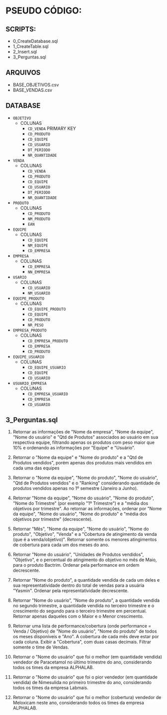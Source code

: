 # PSEUDO CÓDIGO:
## SCRIPTS: 
* 0_CreateDatabase.sql
* 1_CreateTable.sql
* 2_Insert.sql
* 3_Perguntas.sql
## ARQUIVOS
* BASE_OBJETIVOS.csv
* BASE_VENDAS.csv
## DATABASE
* `OBJETIVO`
	* COLUNAS
		* `CD_VENDA` PRIMARY KEY
		* `CD_PRODUTO`
		* `CD_EQUIPE`
		* `CD_USUARIO`
		* `DT_PERIODO`
		* `NR_QUANTIDADE`
* `VENDA`
	* COLUNAS
		* `CD_VENDA`
		* `CD_PRODUTO`
		* `CD_EQUIPE`
		* `CD_USUARIO`
		* `DT_PERIODO`
		* `NR_QUANTIDADE`
* `PRODUTO`
	* COLUNAS
		* `CD_PRODUTO`
		* `NM_PRODUTO`
		* `EAN`
* `EQUIPE`
	* COLUNAS
		* `CD_EQUIPE`
		* `NM_EQUIPE`
		* `CD_EMPRESA`
* `EMPRESA`
	* COLUNAS
		* `CD_EMPRESA`
		* `NN_EMPRESA`
* `USARIO`
	* COLUNAS
		* `CD_USUARIO`
		* `NM_USUARIO`
* `EQUIPE_PRODUTO`
	* COLUNAS
		* `CD_EQUIPE_PRODUTO`
		* `CD_EQUIPE`
		* `CD_PRODUTO`
		* `NR_PESO`
* `EMPRESA_PRODUTO`
	* COLUNAS
		* `CD_EMPRESA_PRODUTO`
		* `CD_EMPRESA`
		* `CD_PRODUTO`
* `EQUIPE_USUARIO`
	* COLUNAS
		* `CD_EQUIPE_USUARIO`
		* `CD_EQUIPE`
		* `CD_USUARIO`
* `USUARIO_EMPRESA`
	* COLUNAS
		* `CD_EMPRESA_USUARIO`
		* `CD_EMPRESA`
		* `CD_USUARIO`

## 3_Perguntas.sql

1) Retornar as informações de "Nome da empresa", "Nome da equipe", "Nome do usuário" e "Qtd de Produtos" associados ao usuário em sua respectiva equipe, filtrando apenas os produtos com peso maior que 10% e ordenando as informações por "Equipe" e "Usuário".

2) Retornar o "Nome da equipe" e "Nome do produto" e a "Qtd de Produtos vendidos", porém apenas dos produtos mais vendidos em cada uma das equipes 

3) Retornar o "Nome da equipe", "Nome do produto", "Nome do usuário", "Qtd de Produtos vendidos" e o "Ranking" considerando quantidade de produtos vendidos apenas no 1º semestre (Janeiro a Junho).

4) Retornar "Nome da equipe", "Nome do usuário", "Nome do produto", "Nome do Trimestre" (por exemplo "1º Trimestre") e a "média dos objetivos por trimestre". Ao retornar as informações, ordenar por "Nome da equipe", "Nome do usuário", "Nome do produto" e "média dos objetivos por trimestre" (decrescente).

5) Retornar "Mês", "Nome da equipe", "Nome do usuário", "Nome do produto", "Objetivo", "Venda" e a "Cobertura de atingimento da venda (que é a venda/objetivo)". Retornar somente os menores atingimentos de cobertura para cada um dos meses do ano.

6) Retornar "Nome do usuário", "Unidades de Produtos vendidos", "Objetivo", e o percentual do atingimento do objetivo no mês de Maio, para o produto Bactrim. Ordenar pela performance em ordem decrescente.

7) Retornar "Nome do produto", a quantidade vendida de cada um deles e sua representatividade dentro do total de vendas para a usuária "Yasmin". Ordenar pela representatividade decrescente.

8) Retornar "Nome do usuário", "Nome do produto", a quantidade vendida no segundo trimestre, a quantidade vendida no terceiro trimestre e o crescimento do segundo para o terceiro trimestre em percentual. Retornar apenas daqueles com o Maior e o Menor crescimento.

9) Retornar uma lista de performance/cobertura (onde performance = Venda / Objetivo) de "Nome do usuário", "Nome do produto" de todos os meses disponíveis e "Ano". A cobertura de cada mês deve estar por cada coluna. Exibir a "Cobertura", com duas casas decimais. Filtrar somente o time de Vendas.

10) Retornar o "Nome do usuário" que foi o melhor (em quantidade vendida) vendedor de Paracetamol no último trimestre do ano, considerando todos os times da empresa ALPHALAB.

11) Retornar o "Nome do usuário" que foi o pior vendedor (em quantidade vendida) de Nimesulida no primeiro trimestre do ano, considerando todos os times da empresa Labmais.

12) Retornar o "Nome do usuário" que foi o melhor (cobertura) vendedor de Meloxicam neste ano, considerando todos os times da empresa ALPHALAB.